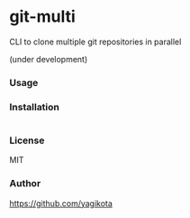 # git-multi
CLI to clone multiple git repositories in parallel

(under development)
### Usage

### Installation
```zsh

```
### License
MIT
### Author
https://github.com/yagikota
